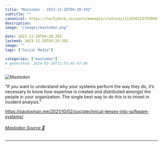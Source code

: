 ```yaml
---
title: "Mastodon - 2023-12-28T04:20:39Z"
subtitle: ""
canonical: https://hachyderm.io/users/mweagle/statuses/111656123755069170
description:
image: "/images/mastodon.png"

date: 2023-12-28T04:20:39Z
lastmod: 2023-12-28T04:20:39Z
image: ""
tags: ["Social Media"]

categories: ["mastodon"]
# generated: 2024-03-10T12:55:46-07:00
---
```

![Mastodon](/images/mastodon.png)

<p>“If you want to understand why your systems perform the way they do, it’s necessary to know how expertise is created and distributed amongst the people in your organization. The single best way to do this is to invest in incident analysis.”</p><p><a href="https://paulosman.me/2021/10/02/sociotechnical-lenses-into-software-systems/" target="_blank" rel="nofollow noopener noreferrer" translate="no"><span class="invisible">https://</span><span class="ellipsis">paulosman.me/2021/10/02/sociot</span><span class="invisible">echnical-lenses-into-software-systems/</span></a></p>


###### [Mastodon Source 🐘](https://hachyderm.io/@mweagle/111656123755069170)

___
